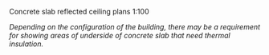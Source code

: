 Concrete slab reflected ceiling plans <span class="highlight-red">1:100</span>

_Depending on the configuration of the building, there may be a requirement for showing areas of underside of concrete slab that need thermal insulation._